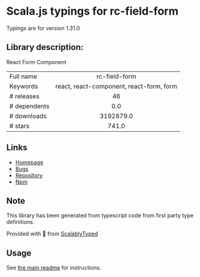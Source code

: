 
# Scala.js typings for rc-field-form

Typings are for version 1.31.0

## Library description:
React Form Component

|                    |                 |
| ------------------ | :-------------: |
| Full name          | rc-field-form |
| Keywords           | react, react-component, react-form, form |
| # releases         | 46 |
| # dependents       | 0.0 |
| # downloads        | 3192879.0 |
| # stars            | 741.0 |

## Links
- [Homepage](https://github.com/react-component/field-form)
- [Bugs](https://github.com/react-component/field-form/issues)
- [Repository](https://github.com/react-component/field-form)
- [Npm](https://www.npmjs.com/package/rc-field-form)
    


## Note
This library has been generated from typescript code from first party type definitions.

Provided with :purple_heart: from [ScalablyTyped](https://github.com/oyvindberg/ScalablyTyped)

## Usage
See [the main readme](../../readme.md) for instructions.


